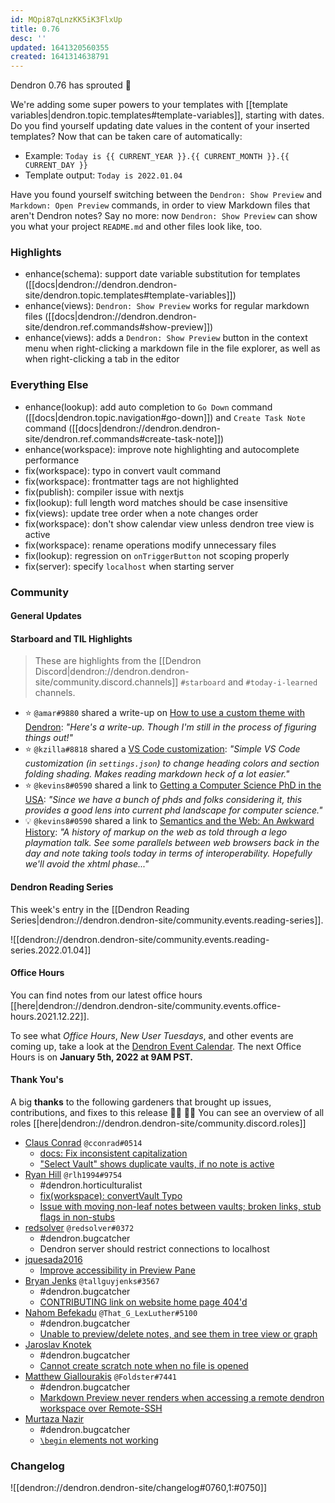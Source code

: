 ```yaml
---
id: MQpi87qLnzKK5iK3FlxUp
title: 0.76
desc: ''
updated: 1641320560355
created: 1641314638791
---
```


Dendron 0.76 has sprouted  🌱

We're adding some super powers to your templates with [[template variables|dendron.topic.templates#template-variables]], starting with dates. Do you find yourself updating date values in the content of your inserted templates? Now that can be taken care of automatically:

- Example: `Today is {{ CURRENT_YEAR }}.{{ CURRENT_MONTH }}.{{ CURRENT_DAY }}`
- Template output: `Today is 2022.01.04`

Have you found yourself switching between the `Dendron: Show Preview` and `Markdown: Open Preview` commands, in order to view Markdown files that aren't Dendron notes? Say no more: now `Dendron: Show Preview` can show you what your project `README.md` and other files look like, too.

### Highlights
- enhance(schema): support date variable substitution for templates ([[docs|dendron://dendron.dendron-site/dendron.topic.templates#template-variables]])
- enhance(views): `Dendron: Show Preview` works for regular markdown files ([[docs|dendron://dendron.dendron-site/dendron.ref.commands#show-preview]])
- enhance(views): adds a `Dendron: Show Preview` button in the context menu when right-clicking a markdown file in the file explorer, as well as when right-clicking a tab in the editor

### Everything Else
- enhance(lookup): add auto completion to `Go Down` command ([[docs|dendron.topic.navigation#go-down]]) and `Create Task Note` command ([[docs|dendron://dendron.dendron-site/dendron.ref.commands#create-task-note]])
- enhance(workspace): improve note highlighting and autocomplete performance
- fix(workspace): typo in convert vault command
- fix(workspace): frontmatter tags are not highlighted
- fix(publish): compiler issue with nextjs
- fix(lookup): full length word matches should be case insensitive
- fix(views): update tree order when a note changes order
- fix(workspace): don't show calendar view unless dendron tree view is active
- fix(workspace): rename operations modify unnecessary files
- fix(lookup): regression on `onTriggerButton` not scoping properly
- fix(server): specify `localhost` when starting server

### Community

#### General Updates
<!-- TODO: update the link. Office hours are bi-weekly, delete this section if not appliacble -->

#### Starboard and TIL Highlights

> These are highlights from the [[Dendron Discord|dendron://dendron.dendron-site/community.discord.channels]] `#starboard` and `#today-i-learned` channels.

- :star: `@amar#9880` shared a write-up on [How to use a custom theme with Dendron](https://amar.io/memo/notes/lr2RxTLuy85mXFFN24lQ8/): _"Here's a write-up. Though I'm still in the process of figuring things out!"_
- :star: `@kzilla#8818` shared a [VS Code customization](https://gist.github.com/ScriptAutomate/2c7bd7ccf8987f40f4125d8272333d55): _"Simple VS Code customization (in `settings.json`) to change heading colors and section folding shading. Makes reading markdown heck of a lot easier."_
- :star: `@kevins8#0590` shared a link to [Getting a Computer Science PhD in the USA](https://parentheticallyspeaking.org/articles/us-cs-phd-faq/): _"Since we have a bunch of phds and folks considering it, this provides a good lens into current phd landscape for computer science."_
- :bulb: `@kevins8#0590` shared a link to [Semantics and the Web: An Awkward History](https://news.ycombinator.com/item?id=29232814): _"A history of markup on the web as told through a lego playmation talk. See some parallels between web browsers back in the day and note taking tools today in terms of interoperability. Hopefully we'll avoid the xhtml phase..."_

#### Dendron Reading Series

This week's entry in the [[Dendron Reading Series|dendron://dendron.dendron-site/community.events.reading-series]]. 

![[dendron://dendron.dendron-site/community.events.reading-series.2022.01.04]]

#### Office Hours

You can find notes from our latest office hours [[here|dendron://dendron.dendron-site/community.events.office-hours.2021.12.22]].

To see what _Office Hours_, _New User Tuesdays_, and other events are coming up, take a look at the [Dendron Event Calendar](https://link.dendron.so/luma). The next Office Hours is on **January 5th, 2022 at 9AM PST.**

#### Thank You's

A big **thanks** to the following gardeners that brought up issues, contributions, and fixes to this release :man_farmer: :woman_farmer: 
You can see an overview of all roles [[here|dendron://dendron.dendron-site/community.discord.roles]]

- [Claus Conrad](https://github.com/cconrad) `@cconrad#0514`
    - [docs: Fix inconsistent capitalization](https://github.com/dendronhq/dendron-site/pull/334)
    - ["Select Vault" shows duplicate vaults, if no note is active](https://github.com/dendronhq/dendron/issues/2016)
- [Ryan Hill](https://github.com/rlh1994) `@rlh1994#9754`
    - #dendron.horticulturalist
    - [fix(workspace): convertVault Typo](https://github.com/dendronhq/dendron/pull/1999)
    - [Issue with moving non-leaf notes between vaults; broken links, stub flags in non-stubs](https://github.com/dendronhq/dendron/issues/2003)
- [redsolver](https://github.com/redsolver) `@redsolver#0372`
    - #dendron.bugcatcher
    - Dendron server should restrict connections to localhost
- [jquesada2016](https://github.com/jquesada2016)
    - [Improve accessibility in Preview Pane](https://github.com/dendronhq/dendron/issues/2012)
- [Bryan Jenks](https://github.com/tallguyjenks) `@tallguyjenks#3567` 
    - #dendron.bugcatcher
    - [CONTRIBUTING link on website home page 404'd](https://github.com/dendronhq/dendron/issues/2024)
- [Nahom Befekadu](https://github.com/NahomBefekadu) `@That_G_LexLuther#5100`
    - #dendron.bugcatcher
    - [Unable to preview/delete notes, and see them in tree view or graph](https://github.com/dendronhq/dendron/issues/2030)
- [Jaroslav Knotek](https://github.com/jaroslavknotek)
    - #dendron.bugcatcher
    - [Cannot create scratch note when no file is opened](https://github.com/dendronhq/dendron/issues/2002)
- [Matthew Giallourakis](https://github.com/foldsters) `@Foldster#7441`
    - #dendron.bugcatcher
    - [Markdown Preview never renders when accessing a remote dendron workspace over Remote-SSH](https://github.com/dendronhq/dendron/issues/2010)
- [Murtaza Nazir](https://github.com/themurtazanazir)
    - #dendron.bugcatcher
    - [`\begin` elements not working](https://github.com/dendronhq/dendron/issues/2021)

### Changelog
![[dendron://dendron.dendron-site/changelog#0760,1:#0750]]
